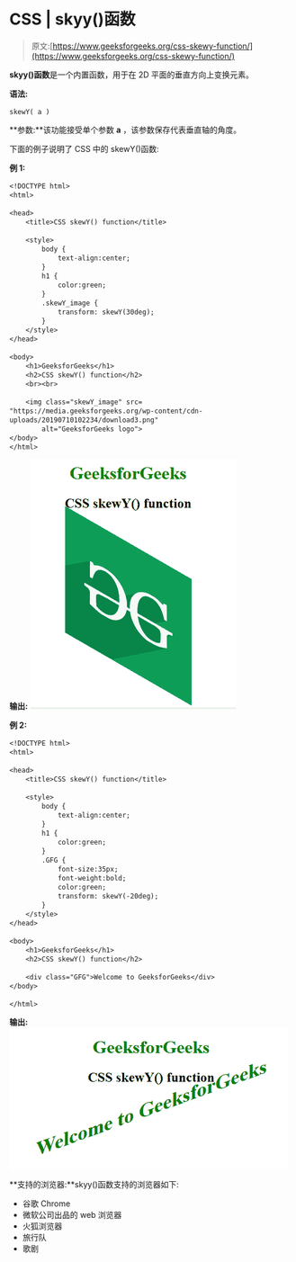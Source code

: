# CSS | skyy()函数

> 原文:[https://www.geeksforgeeks.org/css-skewy-function/](https://www.geeksforgeeks.org/css-skewy-function/)

**skyy()函数**是一个内置函数，用于在 2D 平面的垂直方向上变换元素。

**语法:**

```
skewY( a )
```

**参数:**该功能接受单个参数 **a** ，该参数保存代表垂直轴的角度。

下面的例子说明了 CSS 中的 skewY()函数:

**例 1:**

```
<!DOCTYPE html> 
<html> 

<head> 
    <title>CSS skewY() function</title> 

    <style> 
        body {
            text-align:center;
        }
        h1 {
            color:green;
        }
        .skewY_image {
            transform: skewY(30deg);
        }
    </style> 
</head> 

<body> 
    <h1>GeeksforGeeks</h1>
    <h2>CSS skewY() function</h2>
    <br><br>

    <img class="skewY_image" src= 
"https://media.geeksforgeeks.org/wp-content/cdn-uploads/20190710102234/download3.png"
        alt="GeeksforGeeks logo"> 
</body> 
</html>                            
```

**输出:**
![](img/4c5b3ed40ed5df2c0258b1f93176029a.png)

**例 2:**

```
<!DOCTYPE html> 
<html> 

<head> 
    <title>CSS skewY() function</title> 

    <style> 
        body {
            text-align:center;
        }
        h1 {
            color:green;
        }
        .GFG {
            font-size:35px;
            font-weight:bold;
            color:green;
            transform: skewY(-20deg);
        }
    </style> 
</head> 

<body> 
    <h1>GeeksforGeeks</h1>
    <h2>CSS skewY() function</h2>

    <div class="GFG">Welcome to GeeksforGeeks</div> 
</body> 

</html>                        
```

**输出:**
![](img/4bcd83f7d74d1c8363c13f979ddc4eb6.png)

**支持的浏览器:**skyy()函数支持的浏览器如下:

*   谷歌 Chrome
*   微软公司出品的 web 浏览器
*   火狐浏览器
*   旅行队
*   歌剧